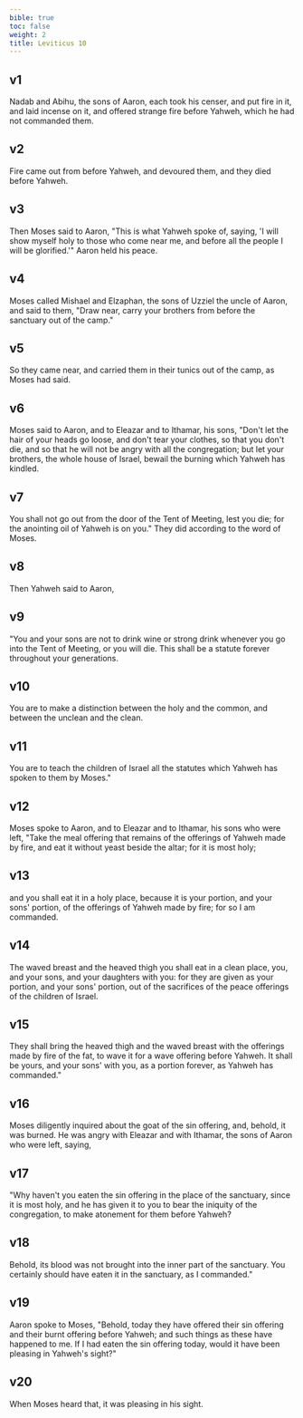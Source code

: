 ```yaml
---
bible: true
toc: false
weight: 2
title: Leviticus 10
---
```




## v1 
Nadab and Abihu, the sons of Aaron, each took his censer, and put fire in it, and laid incense on it, and offered strange fire before Yahweh, which he had not commanded them. 

## v2 
Fire came out from before Yahweh, and devoured them, and they died before Yahweh. 

## v3 
Then Moses said to Aaron, "This is what Yahweh spoke of, saying, 'I will show myself holy to those who come near me, and before all the people I will be glorified.'" Aaron held his peace. 

## v4 
Moses called Mishael and Elzaphan, the sons of Uzziel the uncle of Aaron, and said to them, "Draw near, carry your brothers from before the sanctuary out of the camp." 

## v5 
So they came near, and carried them in their tunics out of the camp, as Moses had said. 

## v6 
Moses said to Aaron, and to Eleazar and to Ithamar, his sons, "Don't let the hair of your heads go loose, and don't tear your clothes, so that you don't die, and so that he will not be angry with all the congregation; but let your brothers, the whole house of Israel, bewail the burning which Yahweh has kindled. 

## v7 
You shall not go out from the door of the Tent of Meeting, lest you die; for the anointing oil of Yahweh is on you." They did according to the word of Moses. 

## v8 
Then Yahweh said to Aaron, 

## v9 
"You and your sons are not to drink wine or strong drink whenever you go into the Tent of Meeting, or you will die. This shall be a statute forever throughout your generations. 

## v10 
You are to make a distinction between the holy and the common, and between the unclean and the clean. 

## v11 
You are to teach the children of Israel all the statutes which Yahweh has spoken to them by Moses." 

## v12 
Moses spoke to Aaron, and to Eleazar and to Ithamar, his sons who were left, "Take the meal offering that remains of the offerings of Yahweh made by fire, and eat it without yeast beside the altar; for it is most holy; 

## v13 
and you shall eat it in a holy place, because it is your portion, and your sons' portion, of the offerings of Yahweh made by fire; for so I am commanded. 

## v14 
The waved breast and the heaved thigh you shall eat in a clean place, you, and your sons, and your daughters with you: for they are given as your portion, and your sons' portion, out of the sacrifices of the peace offerings of the children of Israel. 

## v15 
They shall bring the heaved thigh and the waved breast with the offerings made by fire of the fat, to wave it for a wave offering before Yahweh. It shall be yours, and your sons' with you, as a portion forever, as Yahweh has commanded." 

## v16 
Moses diligently inquired about the goat of the sin offering, and, behold, it was burned. He was angry with Eleazar and with Ithamar, the sons of Aaron who were left, saying, 

## v17 
"Why haven't you eaten the sin offering in the place of the sanctuary, since it is most holy, and he has given it to you to bear the iniquity of the congregation, to make atonement for them before Yahweh? 

## v18 
Behold, its blood was not brought into the inner part of the sanctuary. You certainly should have eaten it in the sanctuary, as I commanded." 

## v19 
Aaron spoke to Moses, "Behold, today they have offered their sin offering and their burnt offering before Yahweh; and such things as these have happened to me. If I had eaten the sin offering today, would it have been pleasing in Yahweh's sight?" 

## v20 
When Moses heard that, it was pleasing in his sight.



